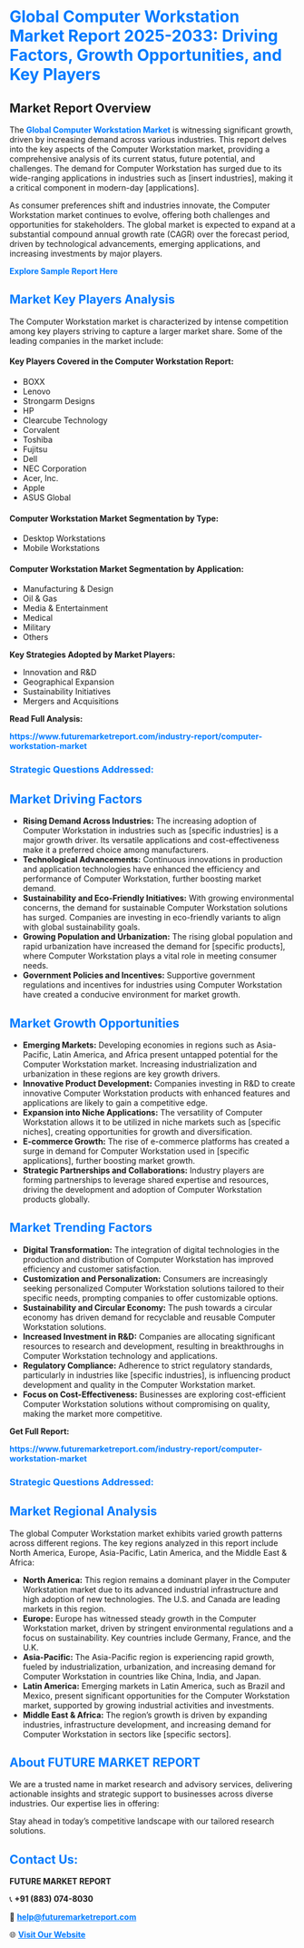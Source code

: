 <h1 style="color: #007BFF;">Global Computer Workstation Market Report 2025-2033: Driving Factors, Growth Opportunities, and Key Players</h1>

<section id="overview">
<h2>Market Report Overview</h2>
<p>The <a href="https://www.futuremarketreport.com/industry-report/computer-workstation-market" style="color: #007BFF; text-decoration: none;"><strong>Global Computer Workstation Market</strong></a> is witnessing significant growth, driven by increasing demand across various industries. This report delves into the key aspects of the Computer Workstation market, providing a comprehensive analysis of its current status, future potential, and challenges. The demand for Computer Workstation has surged due to its wide-ranging applications in industries such as [insert industries], making it a critical component in modern-day [applications].</p>
<p>As consumer preferences shift and industries innovate, the Computer Workstation market continues to evolve, offering both challenges and opportunities for stakeholders. The global market is expected to expand at a substantial compound annual growth rate (CAGR) over the forecast period, driven by technological advancements, emerging applications, and increasing investments by major players.</p>
</section>

<section id="overview">
<p><a href="https://www.futuremarketreport.com/request-sample/reportId=116133" style="color: #007BFF; text-decoration: none;"><strong>Explore Sample Report Here</strong></a></p>
</section>

<section id="key-players">
<h2 style="color: #007BFF;">Market Key Players Analysis</h2>
<p>The Computer Workstation market is characterized by intense competition among key players striving to capture a larger market share. Some of the leading companies in the market include:</p>
<h4>Key Players Covered in the Computer Workstation Report:</h4>
<ul><li>BOXX</li><li>Lenovo</li><li>Strongarm Designs</li><li>HP</li><li>Clearcube Technology</li><li>Corvalent</li><li>Toshiba</li><li>Fujitsu</li><li>Dell</li><li>NEC Corporation</li><li>Acer, Inc.</li><li>Apple</li><li>ASUS Global</li></ul>
<h4>Computer Workstation Market Segmentation by Type:</h4>
<ul><li>Desktop Workstations</li><li>Mobile Workstations</li></ul>

<h4>Computer Workstation Market Segmentation by Application:</h4>
<ul><li>Manufacturing &amp; Design</li><li>Oil &amp; Gas</li><li>Media &amp; Entertainment</li><li>Medical</li><li>Military</li><li>Others</li></ul>
<p><strong>Key Strategies Adopted by Market Players:</strong></p>
<ul>
<li>Innovation and R&D</li>
<li>Geographical Expansion</li>
<li>Sustainability Initiatives</li>
<li>Mergers and Acquisitions</li>
</ul>
</section>

<section>
<p><strong>Read Full Analysis: </strong></p><a href="https://www.futuremarketreport.com/industry-report/computer-workstation-market" style="color: #007BFF; text-decoration: none;"><strong>https://www.futuremarketreport.com/industry-report/computer-workstation-market</strong></a>
<h3 style="color: #007BFF;">Strategic Questions Addressed:</h3>
</section>

<section id="driving-factors">
<h2 style="color: #007BFF;">Market Driving Factors</h2>
<ul>
<li><strong>Rising Demand Across Industries:</strong> The increasing adoption of Computer Workstation in industries such as [specific industries] is a major growth driver. Its versatile applications and cost-effectiveness make it a preferred choice among manufacturers.</li>
<li><strong>Technological Advancements:</strong> Continuous innovations in production and application technologies have enhanced the efficiency and performance of Computer Workstation, further boosting market demand.</li>
<li><strong>Sustainability and Eco-Friendly Initiatives:</strong> With growing environmental concerns, the demand for sustainable Computer Workstation solutions has surged. Companies are investing in eco-friendly variants to align with global sustainability goals.</li>
<li><strong>Growing Population and Urbanization:</strong> The rising global population and rapid urbanization have increased the demand for [specific products], where Computer Workstation plays a vital role in meeting consumer needs.</li>
<li><strong>Government Policies and Incentives:</strong> Supportive government regulations and incentives for industries using Computer Workstation have created a conducive environment for market growth.</li>
</ul>
</section>

<section id="growth-opportunities">
<h2 style="color: #007BFF;">Market Growth Opportunities</h2>
<ul>
<li><strong>Emerging Markets:</strong> Developing economies in regions such as Asia-Pacific, Latin America, and Africa present untapped potential for the Computer Workstation market. Increasing industrialization and urbanization in these regions are key growth drivers.</li>
<li><strong>Innovative Product Development:</strong> Companies investing in R&D to create innovative Computer Workstation products with enhanced features and applications are likely to gain a competitive edge.</li>
<li><strong>Expansion into Niche Applications:</strong> The versatility of Computer Workstation allows it to be utilized in niche markets such as [specific niches], creating opportunities for growth and diversification.</li>
<li><strong>E-commerce Growth:</strong> The rise of e-commerce platforms has created a surge in demand for Computer Workstation used in [specific applications], further boosting market growth.</li>
<li><strong>Strategic Partnerships and Collaborations:</strong> Industry players are forming partnerships to leverage shared expertise and resources, driving the development and adoption of Computer Workstation products globally.</li>
</ul>
</section>

<section id="trending-factors">
<h2 style="color: #007BFF;">Market Trending Factors</h2>
<ul>
<li><strong>Digital Transformation:</strong> The integration of digital technologies in the production and distribution of Computer Workstation has improved efficiency and customer satisfaction.</li>
<li><strong>Customization and Personalization:</strong> Consumers are increasingly seeking personalized Computer Workstation solutions tailored to their specific needs, prompting companies to offer customizable options.</li>
<li><strong>Sustainability and Circular Economy:</strong> The push towards a circular economy has driven demand for recyclable and reusable Computer Workstation solutions.</li>
<li><strong>Increased Investment in R&D:</strong> Companies are allocating significant resources to research and development, resulting in breakthroughs in Computer Workstation technology and applications.</li>
<li><strong>Regulatory Compliance:</strong> Adherence to strict regulatory standards, particularly in industries like [specific industries], is influencing product development and quality in the Computer Workstation market.</li>
<li><strong>Focus on Cost-Effectiveness:</strong> Businesses are exploring cost-efficient Computer Workstation solutions without compromising on quality, making the market more competitive.</li>
</ul>
</section>

<section>
<p><strong>Get Full Report: </strong></p><a href="https://www.futuremarketreport.com/industry-report/computer-workstation-market" style="color: #007BFF; text-decoration: none;"><strong>https://www.futuremarketreport.com/industry-report/computer-workstation-market</strong></a>
<h3 style="color: #007BFF;">Strategic Questions Addressed:</h3>
</section>


<section id="regional-analysis">
<h2 style="color: #007BFF;">Market Regional Analysis</h2>
<p>The global Computer Workstation market exhibits varied growth patterns across different regions. The key regions analyzed in this report include North America, Europe, Asia-Pacific, Latin America, and the Middle East & Africa:</p>
<ul>
<li><strong>North America:</strong> This region remains a dominant player in the Computer Workstation market due to its advanced industrial infrastructure and high adoption of new technologies. The U.S. and Canada are leading markets in this region.</li>
<li><strong>Europe:</strong> Europe has witnessed steady growth in the Computer Workstation market, driven by stringent environmental regulations and a focus on sustainability. Key countries include Germany, France, and the U.K.</li>
<li><strong>Asia-Pacific:</strong> The Asia-Pacific region is experiencing rapid growth, fueled by industrialization, urbanization, and increasing demand for Computer Workstation in countries like China, India, and Japan.</li>
<li><strong>Latin America:</strong> Emerging markets in Latin America, such as Brazil and Mexico, present significant opportunities for the Computer Workstation market, supported by growing industrial activities and investments.</li>
<li><strong>Middle East & Africa:</strong> The region’s growth is driven by expanding industries, infrastructure development, and increasing demand for Computer Workstation in sectors like [specific sectors].</li>
</ul>
</section>

<footer>
<h2 style="color: #007BFF;">About FUTURE MARKET REPORT</h2>
<p>We are a trusted name in market research and advisory services, delivering actionable insights and strategic support to businesses across diverse industries. Our expertise lies in offering:</p>

<p>Stay ahead in today’s competitive landscape with our tailored research solutions.</p>

<h2 style="color: #007BFF;">Contact Us:</h2>
<p><strong>FUTURE MARKET REPORT</strong></p>
<p>📞 <strong>+91 (883) 074-8030</strong></p>
<p>📧 <strong><a href="mailto:help@futuremarketreport.com" style="color: #007BFF;">help@futuremarketreport.com</a></strong></p>
<p>🌐 <strong><a href="https://www.futuremarketreport.com/" style="color: #007BFF;">Visit Our Website</a></strong></p>
</footer>